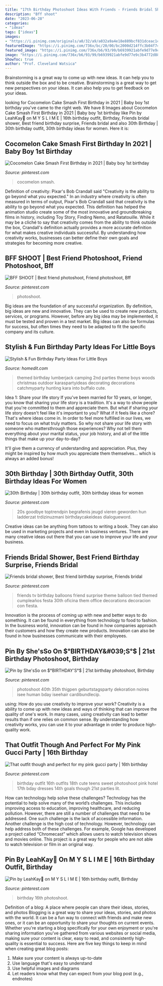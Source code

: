 ```yaml
---
title: "17th Birthday Photoshoot Ideas With Friends - Friends Bridal Shower, Best Friend Birthday Surprise, Friends Bridal"
description: "Bff shoot"
date: "2023-06-28"
categories:
- "ideas"
tags: ["ideas"]
images:
- "https://i.pinimg.com/originals/a0/32/a9/a032a9a4e18e889bcf831dceac1c2bf8.jpg"
featuredImage: "https://i.pinimg.com/736x/bc/20/00/bc2000d214ffc3b04f747cdb71cdf1ef.jpg"
featured_image: "https://i.pinimg.com/736x/b6/93/99/b6939921abfe9d77e9c3b4772d88c8d1.jpg"
image: "https://i.pinimg.com/736x/b6/93/99/b6939921abfe9d77e9c3b4772d88c8d1.jpg"
ShowToc: true
author: "Prof. Cleveland Watsica"
---
```



Brainstorming is a great way to come up with new ideas. It can help you to think outside the box and to be creative. Brainstorming is a great way to get new perspectives on your ideas. It can also help you to get feedback on your ideas.

	

		
looking for Cocomelon Cake Smash First Birthday in 2021 | Baby boy 1st birthday you've came to the right web. We have 8 Images about Cocomelon Cake Smash First Birthday in 2021 | Baby boy 1st birthday like Pin by LeahKay💍 on M Y S L I M E | 16th birthday outfit, Birthday, Friends bridal shower, Best friend birthday surprise, Friends bridal and also 30th Birthday | 30th birthday outfit, 30th birthday ideas for women. Here it is:
		
    
## Cocomelon Cake Smash First Birthday In 2021 | Baby Boy 1st Birthday

<img loading=lazy src="https://i.pinimg.com/736x/b1/32/54/b132544d40e98d61ad0af6190b4cade6.jpg" onerror="this.onerror=null;this.src='https://tse3.mm.bing.net/th?id=OIP.tBPlaXFit8o6Rsjg7E0LRgHaE8&amp;pid=15.1';" alt="Cocomelon Cake Smash First Birthday in 2021 | Baby boy 1st birthday">

_Source: pinterest.com_

>cocomelon smash. 

	

Definition of creativity: Pixar's Bob Crandall said "Creativity is the ability to go beyond what you expected."
In an industry where creativity is often measured in terms of output, Pixar's Bob Crandall said that creativity is the ability to go beyond what you expected. This definition has helped the animation studio create some of the most innovative and groundbreaking films in history, including Toy Story, Finding Nemo, and Ratatouille.
While it may be a cliché to say that creativity comes from the ability to think outside the box, Crandall's definition actually provides a more accurate definition for what makes creative individuals successful. By understanding how creativity works, businesses can better define their own goals and strategies for becoming more creative.

    
## BFF SHOOT | Best Friend Photoshoot, Friend Photoshoot, Bff

<img loading=lazy src="https://i.pinimg.com/736x/8a/86/e3/8a86e35de24410c4b21041c2909635f7--barefoot-girls-bff.jpg" onerror="this.onerror=null;this.src='https://tse3.mm.bing.net/th?id=OIP.t5AoSOy-ZMl0ryyoypHQKwHaJE&amp;pid=15.1';" alt="BFF SHOOT | Best friend photoshoot, Friend photoshoot, Bff">

_Source: pinterest.com_

>photoshoot. 

	

Big ideas are the foundation of any successful organization. By definition, big ideas are new and innovative. They can be used to create new products, services, or programs. However, before any big idea may be implemented, it must be tested and proven in a test market. Big ideas can also be formulas for success, but often times they need to be adapted to fit the specific company and its culture.

    
## Stylish &amp; Fun Birthday Party Ideas For Little Boys

<img loading=lazy src="http://cdn.homedit.com/wp-content/uploads/2015/03/Lumberjack-party-themed.jpg" onerror="this.onerror=null;this.src='https://tse4.mm.bing.net/th?id=OIP.FJRL7m_X7cTd-Rn1ejfeSgHaLE&amp;pid=15.1';" alt="Stylish &amp; Fun Birthday Party Ideas For Little Boys">

_Source: homedit.com_

>themed birthday lumberjack camping 2nd parties theme boys woods christmas outdoor karaspartyideas decorating decorations catchmyparty hunting kara into buffalo cute. 

	

Idea 1: Share your life story
If you've been married for 10 years, or longer, you know that sharing your life story is a tradition. It's a way to show people that you're committed to them and appreciate them. But what if sharing your life story doesn't feel like it's important to you? What if it feels like a chore?
That's where ideas come in. In order to feel more fulfilled in our lives, we need to focus on what truly matters. So why not share your life story with someone who mattersthrough those experiences? Why not tell them everything about your marital status, your job history, and all of the little things that make up your day-to-day?

It'll give them a currency of understanding and appreciation. Plus, they might be inspired by how much you appreciate them themselves... which is always an added bonus!

    
## 30th Birthday | 30th Birthday Outfit, 30th Birthday Ideas For Women

<img loading=lazy src="https://i.pinimg.com/736x/b6/93/99/b6939921abfe9d77e9c3b4772d88c8d1.jpg" onerror="this.onerror=null;this.src='https://tse2.mm.bing.net/th?id=OIP.R15IILNFMdPDh28HvwZDOAHaLt&amp;pid=15.1';" alt="30th Birthday | 30th birthday outfit, 30th birthday ideas for women">

_Source: pinterest.com_

>20s goodbye toptrendpin begrafenis jeugd vieren geworden hun ladderzat trdizinuzmani birthdaycakeideas dialogueword. 

	

Creative ideas can be anything from tattoos to writing a book. They can also be used in marketing projects and even in business ventures. There are many creative ideas out there that you can use to improve your life and your business.

    
## Friends Bridal Shower, Best Friend Birthday Surprise, Friends Bridal

<img loading=lazy src="https://i.pinimg.com/originals/a0/32/a9/a032a9a4e18e889bcf831dceac1c2bf8.jpg" onerror="this.onerror=null;this.src='https://tse2.mm.bing.net/th?id=OIP.LqPfVxxhkChTYGMKFNutFwHaJ3&amp;pid=15.1';" alt="Friends bridal shower, Best friend birthday surprise, Friends bridal">

_Source: pinterest.com_

>friends tv birthday balloons friend surprise theme balloon tied themed cumpleaños festa 30th oficina them office decorations decoracion con fiesta. 

	

Innovation is the process of coming up with new and better ways to do something. It can be found in everything from technology to food to fashion. In the business world, innovation can be found in how companies approach their customers and how they create new products. Innovation can also be found in how businesses communicate with their employees.

    
## Pin By She&#039;sSo On $°BIRTHDAY&#039;S°$ | 21st Birthday Photoshoot, Birthday

<img loading=lazy src="https://i.pinimg.com/736x/d1/b6/e3/d1b6e37f1887d9dfd06cf4acb290c950.jpg" onerror="this.onerror=null;this.src='https://tse4.mm.bing.net/th?id=OIP.KQE8YqlEMZr6BB4PhhY6gAHaLG&amp;pid=15.1';" alt="Pin by She&#039;sSo on $°BIRTHDAY&#039;S°$ | 21st birthday photoshoot, Birthday">

_Source: pinterest.com_

>photoshoot 40th 35th thigpen geburtstagsparty dekoration noires isee human bday iseehair cardibundlecip. 

	

using: How do you use creativity to improve your work?
Creativity is a ability to come up with new ideas and ways of thinking that can improve the quality of one's work. In many cases, using creativity can lead to better results than if one relies on common sense. By understanding how creativity works, you can use it to your advantage in order to produce high-quality work.

    
## That Outfit Though And Perfect For My Pink Gucci Party | 16th Birthday

<img loading=lazy src="https://i.pinimg.com/originals/0d/23/80/0d23804ca838eb640355b5ed8b5c133e.jpg" onerror="this.onerror=null;this.src='https://tse1.mm.bing.net/th?id=OIP.WU-nSzLBm8PhWPloHA1j7QHaKL&amp;pid=15.1';" alt="That outfit though and perfect for my pink gucci party | 16th birthday">

_Source: pinterest.com_

>birthday outfit 16th outfits 18th cute teens sweet photoshoot pink hotel 17th bday dresses 14th goals though 21st parties lit. 

	

How can technology help solve these challenges?
Technology has the potential to help solve many of the world’s challenges. This includes improving access to education, improving healthcare, and reducing pollution. However, there are still a number of challenges that need to be addressed. One such challenge is the lack of accessible information. Another challenge is the high cost of technology. However, technology can help address both of these challenges. For example, Google has developed a project called “Chromecast” which allows users to watch television shows and movies online. This project is a great way for people who are not able to watch television or film in an original way.

    
## Pin By LeahKay💍 On M Y S L I M E | 16th Birthday Outfit, Birthday

<img loading=lazy src="https://i.pinimg.com/736x/bc/20/00/bc2000d214ffc3b04f747cdb71cdf1ef.jpg" onerror="this.onerror=null;this.src='https://tse2.mm.bing.net/th?id=OIP._oFhRu6D3Yj3Jmzhubj5EAHaJ3&amp;pid=15.1';" alt="Pin by LeahKay💍 on M Y S L I M E | 16th birthday outfit, Birthday">

_Source: pinterest.com_

>birthday 16th photoshoot. 

	

Definition of a blog: A place where people can share their ideas, stories, and photos
Blogging is a great way to share your ideas, stories, and photos with the world. It can be a fun way to connect with friends and make new ones, or it can be an opportunity to share your thoughts on current events. Whether you're starting a blog specifically for your own enjoyment or you're sharing information you've gathered from various websites or social media, making sure your content is clear, easy to read, and consistently high-quality is essential to success. Here are five key things to keep in mind when creating great blog posts: 
1. Make sure your content is always up-to-date 
2. Use language that's easy to understand 
3. Use helpful images and diagrams 
4. Let readers know what they can expect from your blog post (e.g., endnotes) 

